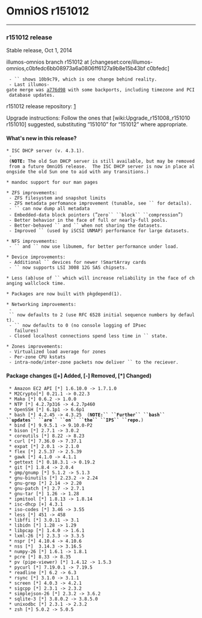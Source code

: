 OmniOS r151012
==============

------------------------------------------------------------------------

### r151012 release

Stable release, Oct 1, 2014

illumos-omnios branch r151012 at
\[changeset:core/illumos-omnios,c0bfedc6bb08973a6a0806ff6127a9b8e15b43bf
c0bfedc\]

` - `` shows 10b9c79, which is one change behind reality.`\
` - Last illumos-gate merge was `[`a776d98`](https://github.com/illumos/illumos-gate/commit/a776d98e5f349dbb7f5a47eca48f50e6117adcb7)` with some backports, including timezone and PCI database updates.`

r151012 release repository: [1](http://pkg.omniti.com/omnios/r151012/)

Upgrade instructions: Follow the ones that
\[wiki:Upgrade\_r151008\_r151010 r151010\] suggested, substituting
“151010” for “151012” where appropriate.

#### What's new in this release?

`* ISC DHCP server (v. 4.3.1).`\
` - (`**`NOTE:`**` The old Sun DHCP server is still available, but may be removed from a future OmniOS release.  The ISC DHCP server is now in place alongside the old Sun one to aid with any transitions.)`

`* mandoc support for our man pages`

`* ZFS improvements:`\
` - ZFS filesystem and snapshot limits`\
` - ZFS metadata perfomance improvement (tunable, see `` for details).`\
` - `` can now dump all metadata`\
` - Embedded-data block pointers (`“`zero`` ``block`` ``compression`”`)`\
` - Better behavior in the face of full or nearly-full pools.`\
` - Better-behaved `` and `` when not sharing the datasets.`\
` - Improved `` (used by iSCSI UNMAP) performance for large datasets.`

`* NFS improvements:`\
` - `` and `` now use libumem, for better performance under load.`

`* Device improvements:`\
` - Additional `` devices for newer !SmartArray cards`\
` - `` now supports LSI 3008 12G SAS chipsets.`

`* Less (ab)use of `` which will increase reliability in the face of changing wallclock time. `

`* Packages are now built with pkgdepend(1).`

`* Networking improvements:`\
` - `` now defaults to 2 (use RFC 6528 initial sequence numbers by default).`\
` - `` now defaults to 0 (no console logging of IPsec`\
`   failures)`\
` - Closed localhost connections spend less time in `` state.`

`* Zones improvements:`\
` - Virtualized load average for zones`\
` - Per-zone CPU kstats`\
` - intra-node/inter-zone packets now deliver `` to the reciever.`

#### Package changes (\[+\] Added, \[-\] Removed, \[\*\] Changed)

` * Amazon EC2 API [*] 1.6.10.0 -> 1.7.1.0`\
` * M2Crypto[*] 0.21.1 -> 0.22.3`\
` * Mako [*] 0.6.2 -> 1.0.0`\
` * NTP [*] 4.2.7p316 -> 4.2.7p460`\
` * OpenSSH [*] 6.1p1 -> 6.6p1`\
` * bash [*] 4.2.45 -> 4.3.25  (`**`NOTE:`` ``Further`` ``bash`` ``updates`` ``are`` ``on`` ``the`` ``IPS`` ``repo.`**`)`\
` * bind [*] 9.9.5.1 -> 9.10.0-P2`\
` * bison [*] 2.7.1 -> 3.0.2`\
` * coreutils [*] 8.22 -> 8.23`\
` * curl [*] 7.36.0 -> 7.37.1`\
` * expat [*] 2.0.1 -> 2.1.0`\
` * flex [*] 2.5.37 -> 2.5.39`\
` * gawk [*] 4.1.0 -> 4.1.1`\
` * gettext [*] 0.18.3.1 -> 0.19.2`\
` * git [*] 1.8.4 -> 2.0.4`\
` * gmp/gnump [*] 5.1.2 -> 5.1.3`\
` * gnu-binutils [*] 2.23.2 -> 2.24`\
` * gnu-grep [*] 2.14 -> 2.20`\
` * gnu-patch [*] 2.7 -> 2.7.1`\
` * gnu-tar [*] 1.26 -> 1.28`\
` * ipmitool [*] 1.8.13 -> 1.8.14`\
` * isc-dhcp [+] 4.3.1`\
` * iso-codes [*] 3.46 -> 3.55`\
` * less [*] 451 -> 458`\
` * libffi [*] 3.0.11 -> 3.1`\
` * libidn [*] 1.28 -> 1.29`\
` * libpcap [*] 1.4.0 -> 1.6.1`\
` * lxml-26 [*] 2.3.3 -> 3.3.5`\
` * nspr [*] 4.10.4 -> 4.10.6`\
` * nss [*]  3.14.3 -> 3.16.5`\
` * numpy-26 [*] 1.6.1 -> 1.8.1`\
` * pcre [*] 8.33 -> 8.35`\
` * pv (pipe-viewer) [*] 1.4.12 -> 1.5.3`\
` * pycurl [*] 7.19.0.1 -> 7.19.5`\
` * readline [*] 6.2 -> 6.3`\
` * rsync [*] 3.1.0 -> 3.1.1`\
` * screen [*] 4.0.3 -> 4.2.1`\
` * sigcpp [*] 2.3.1 -> 2.3.2`\
` * simplejson-26 [*] 2.3.2 -> 3.6.2`\
` * sqlite-3 [*] 3.8.0.2 -> 3.8.5.0`\
` * unixodbc [*] 2.3.1 -> 2.3.2`\
` * zsh [*] 5.0.2 -> 5.0.5`
